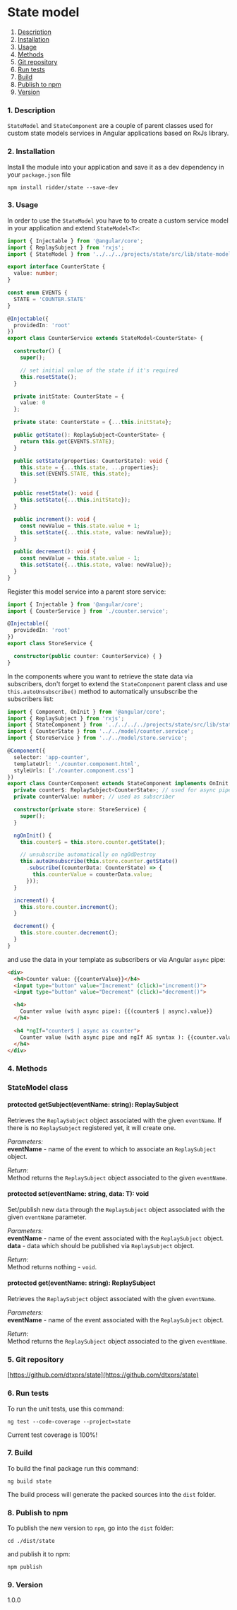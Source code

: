 State model
=====
1. [Description](#description)
2. [Installation](#installation)
3. [Usage](#usage)
4. [Methods](#methods)
5. [Git repository](#git)
6. [Run tests](#testing)
7. [Build](#build)
8. [Publish to npm](#publish)
9. [Version](#version)

### <a name="description"></a>1. Description
`StateModel` and `StateComponent` are a couple of parent classes used for 
custom state models services in Angular applications based on RxJs library.  
  
### <a name="installation"></a>2. Installation
Install the module into your application and save it as a dev 
dependency in your `package.json` file  
```
npm install ridder/state --save-dev
```

### <a name="usage"></a>3. Usage
In order to use the `StateModel` you have to to create a custom service model 
in your application and extend `StateModel<T>`:

```typescript
import { Injectable } from '@angular/core';
import { ReplaySubject } from 'rxjs';
import { StateModel } from '../../../projects/state/src/lib/state-model';

export interface CounterState {
  value: number;
}

const enum EVENTS {
  STATE = 'COUNTER.STATE'
}

@Injectable({
  providedIn: 'root'
})
export class CounterService extends StateModel<CounterState> {

  constructor() {
    super();

    // set initial value of the state if it's required
    this.resetState();
  }

  private initState: CounterState = {
    value: 0
  };

  private state: CounterState = {...this.initState};

  public getState(): ReplaySubject<CounterState> {
    return this.get(EVENTS.STATE);
  }

  public setState(properties: CounterState): void {
    this.state = {...this.state, ...properties};
    this.set(EVENTS.STATE, this.state);
  }

  public resetState(): void {
    this.setState({...this.initState});
  }

  public increment(): void {
    const newValue = this.state.value + 1;
    this.setState({...this.state, value: newValue});
  }

  public decrement(): void {
    const newValue = this.state.value - 1;
    this.setState({...this.state, value: newValue});
  }
}
```
  
Register this model service into a parent store service:
```typescript
import { Injectable } from '@angular/core';
import { CounterService } from './counter.service';

@Injectable({
  providedIn: 'root'
})
export class StoreService {

  constructor(public counter: CounterService) { }
}
```
  
In the components where you want to retrieve the state data via subscribers, don't forget to 
extend the `StateComponent` parent class and use `this.autoUnsubscribe()` method to 
automatically unsubscribe the subscribers list:
```typescript
import { Component, OnInit } from '@angular/core';
import { ReplaySubject } from 'rxjs';
import { StateComponent } from '../../../../projects/state/src/lib/state.component';
import { CounterState } from '../../model/counter.service';
import { StoreService } from '../../model/store.service';

@Component({
  selector: 'app-counter',
  templateUrl: './counter.component.html',
  styleUrls: ['./counter.component.css']
})
export class CounterComponent extends StateComponent implements OnInit {
  private counter$: ReplaySubject<CounterState>; // used for async pipe
  private counterValue: number; // used as subscriber

  constructor(private store: StoreService) {
    super();
  }

  ngOnInit() {
    this.counter$ = this.store.counter.getState();

    // unsubscribe automatically on ngOdDestroy
    this.autoUnsubscribe(this.store.counter.getState()
      .subscribe((counterData: CounterState) => {
        this.counterValue = counterData.value;
      }));
  }

  increment() {
    this.store.counter.increment();
  }

  decrement() {
    this.store.counter.decrement();
  }
}
```
  
and use the data in your template as subscribers or via Angular `async` pipe:
```html
<div>
  <h4>Counter value: {{counterValue}}</h4>
  <input type="button" value="Increment" (click)="increment()">
  <input type="button" value="Decrement" (click)="decrement()">

  <h4>
    Counter value (with async pipe): {{(counter$ | async).value}}
  </h4>

  <h4 *ngIf="counter$ | async as counter">
    Counter value (with async pipe and ngIf AS syntax ): {{counter.value}}
  </h4>
</div>
```
  
  
### <a name="methods"></a>4. Methods
  
### StateModel class
#### protected getSubject(eventName: string): ReplaySubject<T>
Retrieves the `ReplaySubject` object associated with the given `eventName`. 
If there is no `ReplaySubject` registered yet, it will create one.   
  
*Parameters:*  
**eventName** - name of the event to which to associate an `ReplaySubject` object.  
  
*Return:*  
Method returns the `ReplaySubject` object associated to the given `eventName`.  
  
#### protected set(eventName: string, data: T): void
Set/publish new `data` through the `ReplaySubject` object associated with 
the given `eventName` parameter.
  
*Parameters:*  
**eventName** - name of the event associated with the `ReplaySubject` object.
**data** - data which should be published via `ReplaySubject` object.  
  
*Return:*  
Method returns nothing - `void`.  
  
#### protected get(eventName: string): ReplaySubject<T>
Retrieves the `ReplaySubject` object associated with the given `eventName`.
  
*Parameters:*  
**eventName** - name of the event associated with the `ReplaySubject` object.
  
*Return:*  
Method returns the `ReplaySubject` object associated to the given `eventName`.
  
  
### <a name="git"></a>5. Git repository
[https://github.com/dtxprs/state](https://github.com/dtxprs/state)

### <a name="testing"></a>6. Run tests
To run the unit tests, use this command:
```
ng test --code-coverage --project=state
```
Current test coverage is 100%!

### <a name="build"></a>7. Build
To build the final package run this command:
```
ng build state
```
The build process will generate the packed sources into the `dist` folder.  

### <a name="publish"></a>8. Publish to npm
To publish the new version to `npm`, go into the `dist` folder:
```
cd ./dist/state
```
and publish it to npm:
```
npm publish
```

### <a name="version"></a>9. Version
1.0.0
